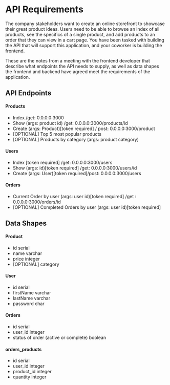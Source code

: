 # API Requirements

The company stakeholders want to create an online storefront to showcase their great product ideas. Users need to be
able to browse an index of all products, see the specifics of a single product, and add products to an order that they
can view in a cart page. You have been tasked with building the API that will support this application, and your
coworker is building the frontend.

These are the notes from a meeting with the frontend developer that describe what endpoints the API needs to supply, as
well as data shapes the frontend and backend have agreed meet the requirements of the application.

## API Endpoints

#### Products

- Index /get: 0.0.0.0:3000
- Show (args: product id) /get: 0.0.0.0:3000/products/id
- Create (args: Product)[token required] / post: 0.0.0.0:3000/product
- [OPTIONAL] Top 5 most popular products
- [OPTIONAL] Products by category (args: product category)

#### Users

- Index [token required] /get: 0.0.0.0:3000/users
- Show (args: id)[token required] /get: 0.0.0.0:3000/users/id
- Create (args: User)[token required]/post: 0.0.0.0:3000/users

#### Orders

- Current Order by user (args: user id)[token required] /get : 0.0.0.0:3000/orders/id
- [OPTIONAL] Completed Orders by user (args: user id)[token required]

## Data Shapes

#### Product

- id serial
- name varchar
- price integer
- [OPTIONAL] category

#### User

- id serial
- firstName varchar
- lastName varchar
- password char

#### Orders

- id serial
- user_id integer
- status of order (active or complete) boolean

#### orders_products

- id serial
- user_id integer
- product_id integer
- quantity integer